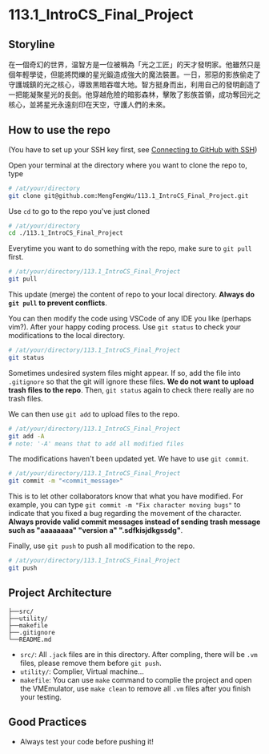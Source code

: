 # 113.1_IntroCS_Final_Project

## Storyline

在一個奇幻的世界，温智方是一位被稱為「光之工匠」的天才發明家。他雖然只是個年輕學徒，但能將閃爍的星光鍛造成強大的魔法裝置。一日，邪惡的影族偷走了守護城鎮的光之核心，導致黑暗吞噬大地。智方挺身而出，利用自己的發明創造了一把能凝聚星光的長劍。他穿越危險的暗影森林，擊敗了影族首領，成功奪回光之核心，並將星光永遠刻印在天空，守護人們的未來。

## How to use the repo

(You have to set up your SSH key first, see [Connecting to GitHub with SSH](https://docs.github.com/en/authentication/connecting-to-github-with-ssh))

Open your terminal at the directory where you want to clone the repo to, type

```sh
# /at/your/directory
git clone git@github.com:MengFengWu/113.1_IntroCS_Final_Project.git
```

Use `cd` to go to the repo you've just cloned

```sh
# /at/your/directory
cd ./113.1_IntroCS_Final_Project
```

Everytime you want to do something with the repo, make sure to `git pull` first.

```sh
# /at/your/directory/113.1_IntroCS_Final_Project
git pull
```

This update (merge) the content of repo to your local directory. **Always do `git pull` to prevent conflicts**.

You can then modify the code using VSCode of any IDE you like (perhaps vim?). After your happy coding process. Use `git status` to check your modifications to the local directory.

```sh
# /at/your/directory/113.1_IntroCS_Final_Project
git status
```

Sometimes undesired system files might appear. If so, add the file into `.gitignore` so that the git will ignore these files. **We do not want to upload trash files to the repo**. Then, `git status` again to check there really are no trash files.

We can then use `git add` to upload files to the repo.

```sh
# /at/your/directory/113.1_IntroCS_Final_Project
git add -A
# note: '-A' means that to add all modified files
```

The modifications haven't been updated yet. We have to use `git commit`.

```sh
# /at/your/directory/113.1_IntroCS_Final_Project
git commit -m "<commit_message>"
```

This is to let other collaborators know that what you have modified. For example, you can type `git commit -m "Fix character moving bugs"` to indicate that you fixed a bug regarding the movement of the character. **Always provide valid commit messages instead of sending trash message such as "aaaaaaaa" "version a" ".sdfkisjdkgssdg"**.

Finally, use `git push` to push all modification to the repo.

```sh
# /at/your/directory/113.1_IntroCS_Final_Project
git push
```

## Project Architecture

```
├──src/
├──utility/
├──makefile
├──.gitignore
└──README.md
```

- `src/`: All `.jack` files are in this directory. After compling, there will be `.vm` files, please remove them before `git push`. 
- `utility/`: Complier, Virtual machine...
- `makefile`: You can use `make` command to complie the project and open the VMEmulator, use `make clean` to remove all `.vm` files after you finish your testing.

## Good Practices

- Always test your code before pushing it!